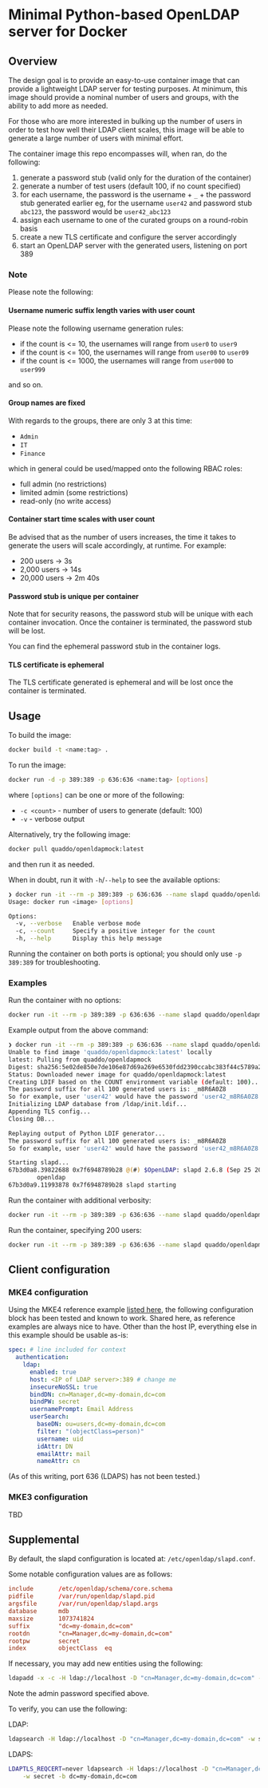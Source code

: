 # Minimal Python-based OpenLDAP server for Docker

## Overview

The design goal is to provide an easy-to-use container image that can provide a lightweight LDAP
server for testing purposes. At minimum, this image should provide a nominal number of users and
groups, with the ability to add more as needed.

For those who are more interested in bulking up the number of users in order to test how well their
LDAP client scales, this image will be able to generate a large number of users with minimal
effort.

The container image this repo encompasses will, when ran, do the following:

1. generate a password stub (valid only for the duration of the container)
1. generate a number of test users (default 100, if no count specified)
1. for each username, the password is the username + `_` + the password stub generated earlier
   eg, for the username `user42` and password stub `abc123`, the password would be `user42_abc123`
1. assign each username to one of the curated groups on a round-robin basis
1. create a new TLS certificate and configure the server accordingly
1. start an OpenLDAP server with the generated users, listening on port 389

### Note

Please note the following:

#### Username numeric suffix length varies with user count

Please note the following username generation rules:

- if the count is <= 10, the usernames will range from `user0` to `user9`
- if the count is <= 100, the usernames will range from `user00` to `user09`
- if the count is <= 1000, the usernames will range from `user000` to `user999`

and so on.

#### Group names are fixed

With regards to the groups, there are only 3 at this time:

- `Admin`
- `IT`
- `Finance`

which in general could be used/mapped onto the following RBAC roles:

- full admin (no restrictions)
- limited admin (some restrictions)
- read-only (no write access)

#### Container start time scales with user count

Be advised that as the number of users increases, the time it takes to generate the users will scale
accordingly, at runtime. For example:

- 200 users -> 3s
- 2,000 users -> 14s
- 20,000 users -> 2m 40s

#### Password stub is unique per container

Note that for security reasons, the password stub will be unique with each container invocation.
Once the container is terminated, the password stub will be lost.

You can find the ephemeral password stub in the container logs.

#### TLS certificate is ephemeral

The TLS certificate generated is ephemeral and will be lost once the container is terminated.

## Usage

To build the image:

```bash
docker build -t <name:tag> .
```

To run the image:

```bash
docker run -d -p 389:389 -p 636:636 <name:tag> [options]
```

where `[options]` can be one or more of the following:

- `-c <count>` - number of users to generate (default: 100)
- `-v` - verbose output

Alternatively, try the following image:

```bash
docker pull quaddo/openldapmock:latest
```

and then run it as needed.

When in doubt, run it with `-h`/`--help` to see the available options:

```bash
❯ docker run -it --rm -p 389:389 -p 636:636 --name slapd quaddo/openldapmock:latest -h
Usage: docker run <image> [options]

Options:
  -v, --verbose   Enable verbose mode
  -c, --count     Specify a positive integer for the count
  -h, --help      Display this help message
```

Running the container on both ports is optional; you should only use `-p 389:389` for troubleshooting.

### Examples

Run the container with no options:

```bash
docker run -it --rm -p 389:389 -p 636:636 --name slapd quaddo/openldapmock:latest
```

Example output from the above command:

```bash
❯ docker run -it --rm -p 389:389 -p 636:636 --name slapd quaddo/openldapmock:latest
Unable to find image 'quaddo/openldapmock:latest' locally
latest: Pulling from quaddo/openldapmock
Digest: sha256:5e02de850e7de106e87d69a269e6530fdd2390ccabc383f44c5789a20b5ec433
Status: Downloaded newer image for quaddo/openldapmock:latest
Creating LDIF based on the COUNT environment variable (default: 100)...
The password suffix for all 100 generated users is: _m8R6A0Z8
So for example, user 'user42' would have the password 'user42_m8R6A0Z8'
Initializing LDAP database from /ldap/init.ldif...
Appending TLS config...
Closing DB...

Replaying output of Python LDIF generator...
The password suffix for all 100 generated users is: _m8R6A0Z8
So for example, user 'user42' would have the password 'user42_m8R6A0Z8'

Starting slapd...
67b3d0a8.39822688 0x7f6948789b28 @(#) $OpenLDAP: slapd 2.6.8 (Sep 25 2024 06:46:47) $
        openldap
67b3d0a9.11993878 0x7f6948789b28 slapd starting
```

Run the container with additional verbosity:

```bash
docker run -it --rm -p 389:389 -p 636:636 --name slapd quaddo/openldapmock:latest -v
```

Run the container, specifying 200 users:

```bash
docker run -it --rm -p 389:389 -p 636:636 --name slapd quaddo/openldapmock:latest -c 200
```

## Client configuration

### MKE4 configuration

Using the MKE4 reference example [listed here](https://docs.mirantis.com/mke-docs/docs/configuration/authentication/ldap/),
the following configuration block has been tested and known to work. Shared here, as reference examples
are always nice to have. Other than the host IP, everything else in this example should be usable
as-is:

```yaml
spec: # line included for context
  authentication:
    ldap:
      enabled: true
      host: <IP of LDAP server>:389 # change me
      insecureNoSSL: true
      bindDN: cn=Manager,dc=my-domain,dc=com
      bindPW: secret
      usernamePrompt: Email Address
      userSearch:
        baseDN: ou=users,dc=my-domain,dc=com
        filter: "(objectClass=person)"
        username: uid
        idAttr: DN
        emailAttr: mail
        nameAttr: cn
```

(As of this writing, port 636 (LDAPS) has not been tested.)

### MKE3 configuration

TBD

## Supplemental

By default, the slapd configuration is located at: `/etc/openldap/slapd.conf`.

Some notable configuration values are as follows:

```conf
include       /etc/openldap/schema/core.schema
pidfile       /var/run/openldap/slapd.pid
argsfile      /var/run/openldap/slapd.args
database      mdb
maxsize       1073741824
suffix        "dc=my-domain,dc=com"
rootdn        "cn=Manager,dc=my-domain,dc=com"
rootpw        secret
index         objectClass  eq
```

If necessary, you may add new entities using the following:

```bash
ldapadd -x -c -H ldap://localhost -D "cn=Manager,dc=my-domain,dc=com" -w secret -f <new_file.ldif>
```

Note the admin password specified above.

To verify, you can use the following:

LDAP:

```bash
ldapsearch -H ldap://localhost -D "cn=Manager,dc=my-domain,dc=com" -w secret -b dc=my-domain,dc=com
```

LDAPS:

```bash
LDAPTLS_REQCERT=never ldapsearch -H ldaps://localhost -D "cn=Manager,dc=my-domain,dc=com" \
    -w secret -b dc=my-domain,dc=com
```
